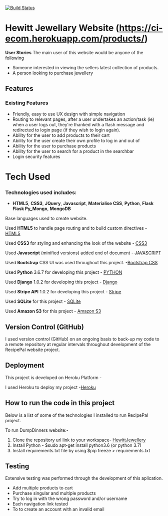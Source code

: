 [![Build Status](https://travis-ci.com/darhewitt/darragh-ecom.svg?branch=master)](https://travis-ci.com/darhewitt/darragh-ecom)

# **Hewitt Jewellary Website** (https://ci-ecom.herokuapp.com/products/)

**User Stories**
The main user of this website would be anyone of the following

- Someone interested in viewing the sellers latest collection of products. 
- A person looking to purchase jewellery


## **Features**
 
### **Existing Features**
- Friendly,  easy to use UX design with simple navigation
- Routing to relevant pages, after a user undertakes an action/task (ie) when a user logs out, they're thanked with a flash message and redirected to login page (if they wish to login again). 
- Ability for the user to add products to their cart
- Ability for the user create their own profile to log in and out of
- Ability for the user to purchase products
- Ability for the user to search for a product in the searchbar
- Login security features


# **Tech Used**

### **Technologies used includes:**
- **HTML5**, **CSS3**, **JQuery**, **Javascript**, **Materialise CSS**, **Python**, **Flask** **Flask Py_Mongo**, **MongoDB** 

Base languages used to create website.

Used **HTML5** to handle page routing and to build custom directives - [HTML5](https://www.html5rocks.com/en/)

Used **CSS3** for styling and enhancing the look of the website - [CSS3](https://developer.mozilla.org/en-US/docs/Web/CSS/CSS3)

Used **Javascript** (minified versions) added end of document - [JAVASCRIPT](https://developer.mozilla.org/bm/docs/Web/JavaScript)

Used **Bootstrap** CSS UI was used throughout this project. -[Bootstrap CSS](https://getbootstrap.com/)
 
Used **Python** 3.6.7 for developing this project - [PYTHON](https://docs.python.org/3/)

Used **Django** 1.0.2 for developing this project - [Django](https://www.djangoproject.com/)

Used **Stripe API** 1.0.2 for developing this project - [Stripe](https://stripe.com/ie)

Used **SQLite** for this project - [SQLite](https://www.sqlite.org/index.html)

Used **Amazon S3** for this project - [Amazon S3](https://aws.amazon.com/s3/)

## **Version Control (GitHub)**

I used version control (GitHub) on an ongoing basis to back-up my code to a remote repository at regular intervals throughout development of the RecipePal website project. 

## **Deployment**

This project is developed on Heroku Platform - 

I used Heroku to deploy my project -[Heroku](https://ci-ecom.herokuapp.com/products/)



## **How to run the code in this project**

Below is a list of some of the technologies I installed to run RecipePal project. 

To run DumpDinners website:-

1. Clone the repository url link to your workspace- [HewittJewellery](https://github.com/darhewitt/darragh-ecom)
2. Install Python - $sudo apt-get install python3.6 (or python 3.7)
3. Install requirements.txt file by using $pip freeze > requirements.txt



## **Testing**
Extensive testing was performed through the development of this aplication.

- Add multiple products to cart
- Purchase singular and multiple products
- Try to log in with the wrong password and/or username
- Each navigation link tested
- To to create an account with an invalid email
